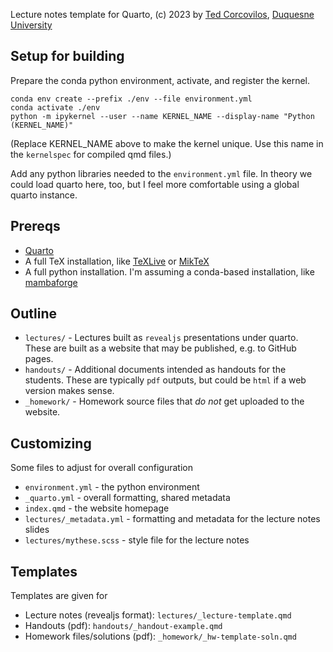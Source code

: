 Lecture notes template for Quarto, (c) 2023 by [Ted Corcovilos](https://corcovilolabs.com), [Duquesne University](https://www.duq.edu) 

## Setup for building
Prepare the conda python environment, activate, and register the kernel.

```
conda env create --prefix ./env --file environment.yml
conda activate ./env
python -m ipykernel --user --name KERNEL_NAME --display-name "Python (KERNEL_NAME)"
```

(Replace KERNEL_NAME above to make the kernel unique.  Use this name in the `kernelspec` for compiled qmd files.)

Add any python libraries needed to the `environment.yml` file.  In theory we could load quarto here, too, but I feel more comfortable using a global quarto instance.

## Prereqs

- [Quarto](https://quarto.org)
- A full TeX installation, like [TeXLive](https://tug.org/texlive/) or [MikTeX](https://miktex.org/)
- A full python installation.  I'm assuming a conda-based installation, like [mambaforge](https://github.com/conda-forge/miniforge#mambaforge)

## Outline
- `lectures/` - Lectures built as `revealjs` presentations under quarto.  These are built as a website that may be published, e.g. to GitHub pages.
- `handouts/` - Additional documents intended as handouts for the students.  These are typically `pdf` outputs, but could be `html` if a web version makes sense.
- `_homework/` - Homework source files that *do not* get uploaded to the website.

## Customizing
Some files to adjust for overall configuration
- `environment.yml` - the python environment
- `_quarto.yml` - overall formatting, shared metadata
- `index.qmd` - the website homepage
- `lectures/_metadata.yml` - formatting and metadata for the lecture notes slides
- `lectures/mythese.scss` - style file for the lecture notes

## Templates
Templates are given for
- Lecture notes (revealjs format): `lectures/_lecture-template.qmd`
- Handouts (pdf): `handouts/_handout-example.qmd`
- Homework files/solutions (pdf): `_homework/_hw-template-soln.qmd`
